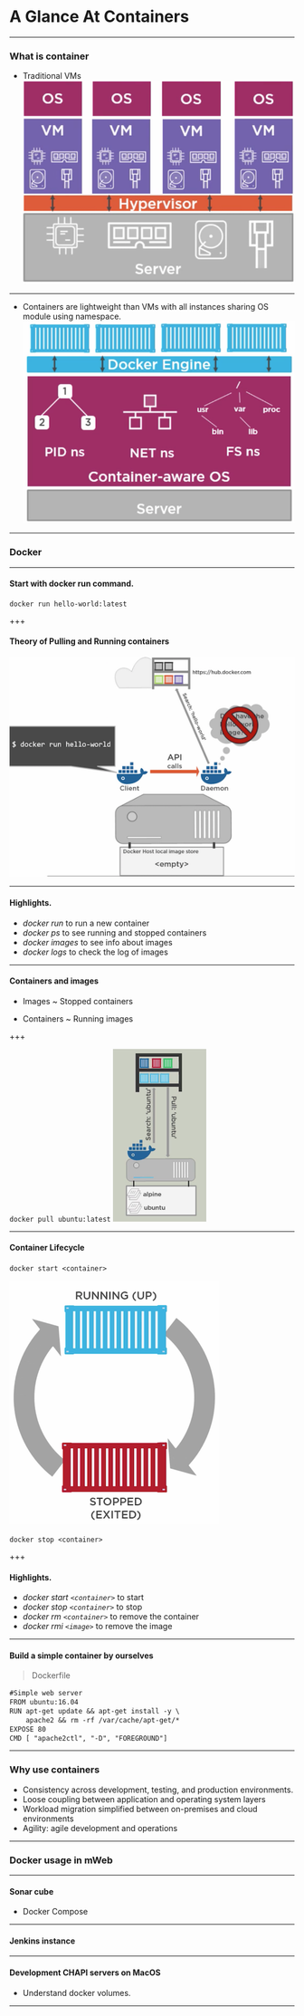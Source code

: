 # A Glance At Containers
---

### What is container
* Traditional VMs  
![](assets/vm.png)

---

* Containers are lightweight than VMs with all instances sharing OS module using namespace.
![](assets/container.png)

--- 

### Docker

--- 

#### Start with docker run command.

``` shell
docker run hello-world:latest
```

+++

#### Theory of Pulling and Running containers

![](assets/docker-pulling-running.png)

--- 

#### Highlights.

* *docker run* to run a new container
* *docker ps* to see running and stopped containers
* *docker images* to see info about images
* *docker logs* to check the log of images

--- 

#### Containers and images

- Images ~ Stopped containers

- Containers ~ Running images

+++ 

`docker pull ubuntu:latest`
![](assets/image-pulling.png)

--- 

#### Container Lifecycle

`docker start <container>` 

![](assets/lifecycle.png)

`docker stop <container>` 

+++

#### Highlights.

* *docker start `<container>`* to start
* *docker stop `<container>`* to stop
* *docker rm `<container>`* to remove the container
* *docker rmi `<image>`* to remove the image

--- 

#### Build a simple container by ourselves

> Dockerfile
```
#Simple web server
FROM ubuntu:16.04
RUN apt-get update && apt-get install -y \
    apache2 && rm -rf /var/cache/apt-get/*
EXPOSE 80
CMD [ "apache2ctl", "-D", "FOREGROUND"]
```

---

### Why use containers
- Consistency across development, testing, and production environments.
- Loose coupling between application and operating system layers
- Workload migration simplified between on-premises and cloud environments
- Agility: agile development and operations

--- 

### Docker usage in mWeb

--- 

#### Sonar cube
* Docker Compose
--- 

#### Jenkins instance

--- 

#### Development CHAPI servers on MacOS
* Understand docker volumes.

--- 
